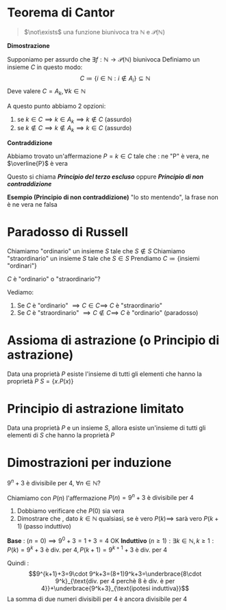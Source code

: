 
# Teorema di Cantor

>$\not\exists$ una funzione biunivoca tra $\mathbb N$ e $\mathcal P(\mathbb N)$

**Dimostrazione**

Supponiamo per assurdo che $\exists f:\mathbb N\to\mathcal P(\mathbb N)$ biunivoca
Definiamo un insieme $C$ in questo modo:
$$C\coloneqq\{i\in\mathbb N:i\not\in A_i\}\subseteq\mathbb N$$
Deve valere $C=A_k,\forall k\in \mathbb N$

A questo punto abbiamo 2 opzioni:

1. se $k\in C\implies k\in A_k\implies k\not\in C$ (assurdo)
2. se $k\not\in C\implies k\not\in A_k\implies k\in C$ (assurdo)

**Contraddizione**

Abbiamo trovato un'affermazione $P=k\in C$ tale che : 
ne "P" è vera, ne $\overline{P}$ è vera

Questo si chiama _**Principio del terzo escluso**_ oppure _**Principio di non contraddizione**_

**Esempio (Principio di non contraddizione)** "Io sto mentendo", la frase non è ne vera ne falsa

# Paradosso di Russell

Chiamiamo "ordinario" un insieme $S$ tale che $S\not\in S$
Chiamiamo "straordinario" un insieme $S$ tale che $S\in S$
Prendiamo $C\coloneqq\{\text{insiemi "ordinari"}\}$ 

$C$ è "ordinario" o "straordinario"?

Vediamo:

1. Se $C$ è "ordinario" $\implies C\in C\implies$ $C$ è "straordinario" 
2. Se $C$ è "straordinario" $\implies C\not\in C\implies$ $C$ è "ordinario"
(paradosso)

# Assioma di astrazione (o Principio di astrazione)

Data una proprietà $P$ esiste l'insieme di tutti gli elementi che hanno la proprietà $P$
$S=\{x.P(x)\}$

# Principio di astrazione limitato

Data una proprietà $P$ e un insieme $S$, allora esiste un'insieme di tutti gli elementi di $S$ che hanno la proprietà $P$

# Dimostrazioni per induzione

$9^n+3$ è divisibile per 4, $\forall n\in\mathbb N$?

Chiamiamo con $P(n)$ l'affermazione $P(n)=9^n+3\text{ è divisibile per 4}$

1. Dobbiamo verificare che $P(0)$ sia vera
2. Dimostrare che , dato $k\in\mathbb N$ qualsiasi, se è vero $P(k)\implies$ sarà vero $P(k+1)$ (passo induttivo)

**Base** : $(n=0)\implies 9^0+3=1+3=4$ OK
**Induttivo** $(n\geq1):\exists k\in\mathbb N,k\geq1 : P(k)=9^k+3\text{ è div. per 4},P(k+1)=9^{k+1}+3\text{ è div. per 4}$

Quindi :
$$9^{k+1}+3=9\cdot 9^k+3=(8+1)9^k+3=\underbrace{8\cdot 9^k}_{\text{div. per 4 perchè 8 è div. è per 4}}+\underbrace{9^k+3}_{\text{ipotesi induttiva}}$$
La somma di due numeri divisibili per 4 è ancora divisibile per 4






